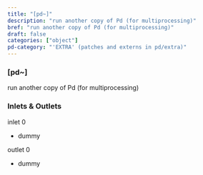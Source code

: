 ```yaml
---
title: "[pd~]"
description: "run another copy of Pd (for multiprocessing)"
bref: "run another copy of Pd (for multiprocessing)"
draft: false
categories: ["object"]
pd-category: "'EXTRA' (patches and externs in pd/extra)"
---
```


### [pd~]

run another copy of Pd (for multiprocessing)

### Inlets & Outlets

inlet 0

 - dummy

outlet 0

 - dummy
 
